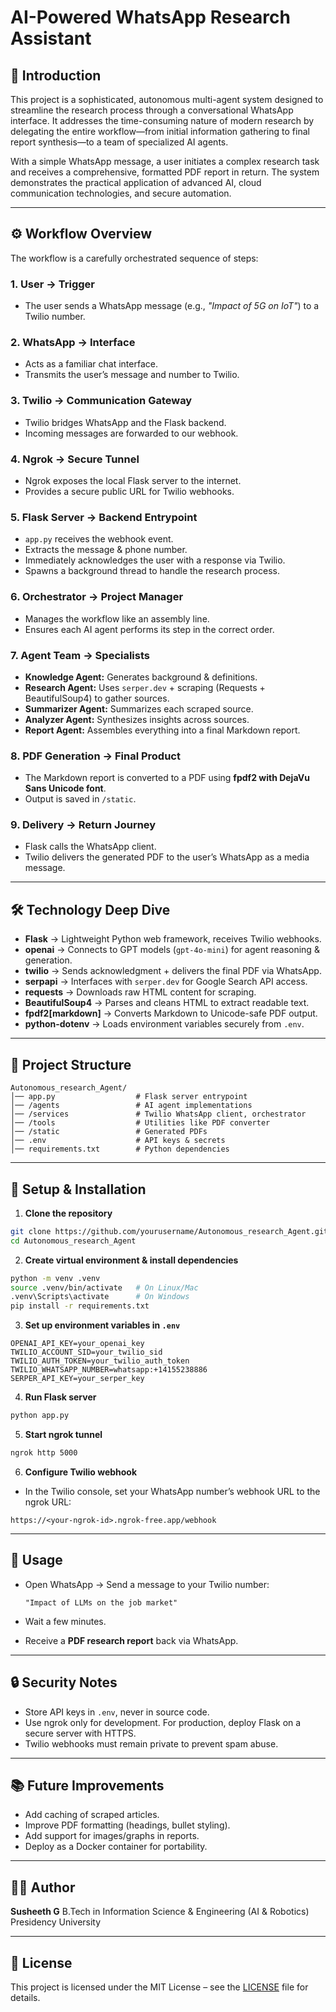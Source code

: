 # AI-Powered WhatsApp Research Assistant

## 📌 Introduction

This project is a sophisticated, autonomous multi-agent system designed to streamline the research process through a conversational WhatsApp interface. It addresses the time-consuming nature of modern research by delegating the entire workflow—from initial information gathering to final report synthesis—to a team of specialized AI agents.

With a simple WhatsApp message, a user initiates a complex research task and receives a comprehensive, formatted PDF report in return. The system demonstrates the practical application of advanced AI, cloud communication technologies, and secure automation.

---

## ⚙️ Workflow Overview

The workflow is a carefully orchestrated sequence of steps:

### 1. **User → Trigger**

* The user sends a WhatsApp message (e.g., *"Impact of 5G on IoT"*) to a Twilio number.

### 2. **WhatsApp → Interface**

* Acts as a familiar chat interface.
* Transmits the user’s message and number to Twilio.

### 3. **Twilio → Communication Gateway**

* Twilio bridges WhatsApp and the Flask backend.
* Incoming messages are forwarded to our webhook.

### 4. **Ngrok → Secure Tunnel**

* Ngrok exposes the local Flask server to the internet.
* Provides a secure public URL for Twilio webhooks.

### 5. **Flask Server → Backend Entrypoint**

* `app.py` receives the webhook event.
* Extracts the message & phone number.
* Immediately acknowledges the user with a response via Twilio.
* Spawns a background thread to handle the research process.

### 6. **Orchestrator → Project Manager**

* Manages the workflow like an assembly line.
* Ensures each AI agent performs its step in the correct order.

### 7. **Agent Team → Specialists**

* **Knowledge Agent:** Generates background & definitions.
* **Research Agent:** Uses `serper.dev` + scraping (Requests + BeautifulSoup4) to gather sources.
* **Summarizer Agent:** Summarizes each scraped source.
* **Analyzer Agent:** Synthesizes insights across sources.
* **Report Agent:** Assembles everything into a final Markdown report.

### 8. **PDF Generation → Final Product**

* The Markdown report is converted to a PDF using **fpdf2 with DejaVu Sans Unicode font**.
* Output is saved in `/static`.

### 9. **Delivery → Return Journey**

* Flask calls the WhatsApp client.
* Twilio delivers the generated PDF to the user’s WhatsApp as a media message.

---

## 🛠️ Technology Deep Dive

* **Flask** → Lightweight Python web framework, receives Twilio webhooks.
* **openai** → Connects to GPT models (`gpt-4o-mini`) for agent reasoning & generation.
* **twilio** → Sends acknowledgment + delivers the final PDF via WhatsApp.
* **serpapi** → Interfaces with `serper.dev` for Google Search API access.
* **requests** → Downloads raw HTML content for scraping.
* **BeautifulSoup4** → Parses and cleans HTML to extract readable text.
* **fpdf2\[markdown]** → Converts Markdown to Unicode-safe PDF output.
* **python-dotenv** → Loads environment variables securely from `.env`.

---

## 📂 Project Structure

```
Autonomous_research_Agent/
│── app.py                  # Flask server entrypoint
│── /agents                 # AI agent implementations
│── /services               # Twilio WhatsApp client, orchestrator
│── /tools                  # Utilities like PDF converter
│── /static                 # Generated PDFs
│── .env                    # API keys & secrets
│── requirements.txt        # Python dependencies
```

---

## 🚀 Setup & Installation

1. **Clone the repository**

```bash
git clone https://github.com/yourusername/Autonomous_research_Agent.git
cd Autonomous_research_Agent
```

2. **Create virtual environment & install dependencies**

```bash
python -m venv .venv
source .venv/bin/activate   # On Linux/Mac
.venv\Scripts\activate      # On Windows
pip install -r requirements.txt
```

3. **Set up environment variables in `.env`**

```
OPENAI_API_KEY=your_openai_key
TWILIO_ACCOUNT_SID=your_twilio_sid
TWILIO_AUTH_TOKEN=your_twilio_auth_token
TWILIO_WHATSAPP_NUMBER=whatsapp:+14155238886
SERPER_API_KEY=your_serper_key
```

4. **Run Flask server**

```bash
python app.py
```

5. **Start ngrok tunnel**

```bash
ngrok http 5000
```

6. **Configure Twilio webhook**

* In the Twilio console, set your WhatsApp number’s webhook URL to the ngrok URL:

```
https://<your-ngrok-id>.ngrok-free.app/webhook
```

---

## 📄 Usage

* Open WhatsApp → Send a message to your Twilio number:

  ```
  "Impact of LLMs on the job market"
  ```
* Wait a few minutes.
* Receive a **PDF research report** back via WhatsApp.

---

## 🔒 Security Notes

* Store API keys in `.env`, never in source code.
* Use ngrok only for development. For production, deploy Flask on a secure server with HTTPS.
* Twilio webhooks must remain private to prevent spam abuse.

---

## 📚 Future Improvements

* Add caching of scraped articles.
* Improve PDF formatting (headings, bullet styling).
* Add support for images/graphs in reports.
* Deploy as a Docker container for portability.

---

## 👨‍💻 Author

**Susheeth G**
B.Tech in Information Science & Engineering (AI & Robotics)
Presidency University

---

## 📜 License

This project is licensed under the MIT License – see the [LICENSE](LICENSE) file for details.
